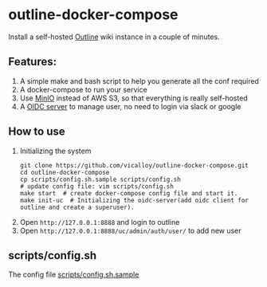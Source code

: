 # outline-docker-compose

Install a self-hosted [Outline](https://github.com/outline/outline) wiki instance in a couple of minutes.

## Features:

1. A simple make and bash script to help you generate all the conf required
1. A docker-compose to run your service
1. Use [MinIO](https://github.com/minio/minio) instead of AWS S3, so that everything is really self-hosted
1. A [OIDC server](https://github.com/vicalloy/oidc-server) to manage user, no need to login via slack or google

## How to use

1. Initializing the system
    ```
    git clone https://github.com/vicalloy/outline-docker-compose.git
    cd outline-docker-compose
    cp scripts/config.sh.sample scripts/config.sh
    # update config file: vim scripts/config.sh
    make start  # create docker-compose config file and start it.
    make init-uc  # Initializing the oidc-server(add oidc client for outline and create a superuser).
    ```
1. Open `http://127.0.0.1:8888` and login to outline
1. Open `http://127.0.0.1:8888/uc/admin/auth/user/` to add new user

## scripts/config.sh

The config file [scripts/config.sh.sample](scripts/config.sh.sample)
